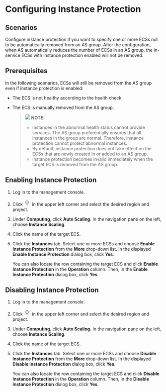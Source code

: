 # Configuring Instance Protection<a name="EN-US_TOPIC_0076979345"></a>

## Scenarios<a name="section68401743312"></a>

Configure instance protection if you want to specify one or more ECSs not to be automatically removed from an AS group. After the configuration, when AS automatically reduces the number of ECSs in an AS group, the in-service ECSs with instance protection enabled will not be removed.

## Prerequisites<a name="section33767911104059"></a>

In the following scenarios, ECSs will still be removed from the AS group even if instance protection is enabled:

-   The ECS is not healthy according to the health check.
-   The ECS is manually removed from the AS group.

    >![](/images/icon-note.gif) **NOTE:**   
    >-   Instances in the abnormal health status cannot provide services. The AS group preferentially ensures that all instances in the group are normal. Therefore, instance protection cannot protect abnormal instances.  
    >-   By default, instance protection does not take effect on the ECSs that are newly created in or added to an AS group.  
    >-   Instance protection becomes invalid immediately when the target ECS is removed from the AS group.  


## Enabling Instance Protection<a name="section35538053104144"></a>

1.  Log in to the management console.
2.  Click  ![](figures/icon-region.png)  in the upper left corner and select the desired region and project.
3.  Under  **Computing**, click  **Auto Scaling**. In the navigation pane on the left, choose  **Instance Scaling**.
4.  Click the name of the target ECS.
5.  Click the  **Instances**  tab. Select one or more ECSs and choose  **Enable Instance Protection**  from the  **More**  drop-down list. In the displayed  **Enable Instance Protection**  dialog box, click  **Yes**.

    You can also locate the row containing the target ECS and click  **Enable Instance Protection**  in the  **Operation**  column. Then, in the  **Enable Instance Protection**  dialog box, click  **Yes**.


## Disabling Instance Protection<a name="section42597752104218"></a>

1.  Log in to the management console.
2.  Click  ![](figures/icon-region.png)  in the upper left corner and select the desired region and project.
3.  Under  **Computing**, click  **Auto Scaling**. In the navigation pane on the left, choose  **Instance Scaling**.
4.  Click the name of the target ECS.
5.  Click the  **Instances**  tab. Select one or more ECSs and choose  **Disable Instance Protection**  from the  **More**  drop-down list. In the displayed  **Disable Instance Protection**  dialog box, click  **Yes**.

    You can also locate the row containing the target ECS and click  **Disable Instance Protection**  in the  **Operation**  column. Then, in the  **Disable Instance Protection**  dialog box, click  **Yes**.


